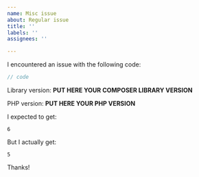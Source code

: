 ```yaml
---
name: Misc issue
about: Regular issue
title: ''
labels: ''
assignees: ''

---
```


I encountered an issue with the following code:
```php
// code
```
Library version: **PUT HERE YOUR COMPOSER LIBRARY VERSION**
<!--
Run the command `composer show alecrabbit/php-console-color`
to get "versions".
-->

PHP version: **PUT HERE YOUR PHP VERSION**
<!--
Run the command `php -v` or
Use `echo phpversion();`
to get PHP version.
-->

I expected to get:
```
6
```
<!--
Always give your expectations. Each use has their owns.
-->

But I actually get:
```
5
```
Thanks!
